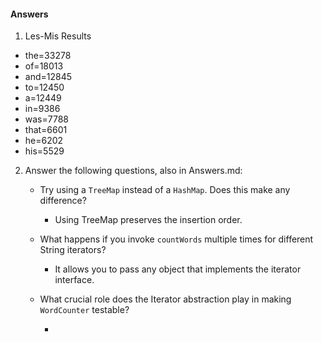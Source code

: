 #### Answers

1. Les-Mis Results
  - the=33278
  - of=18013
  - and=12845
  - to=12450
  - a=12449
  - in=9386
  - was=7788
  - that=6601
  - he=6202
  - his=5529

2. Answer the following questions, also in Answers.md:
   - Try using a `TreeMap` instead of a `HashMap`. Does this make any difference?
   
      - Using TreeMap preserves the insertion order. 
   - What happens if you invoke `countWords` multiple times for different String iterators?
  
      - It allows you to pass any object that implements the iterator interface.
   - What crucial role does the Iterator abstraction play in making `WordCounter` testable?
   
      - 
